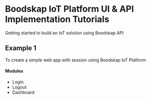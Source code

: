 # Boodskap IoT Platform UI & API Implementation Tutorials
Getting started to build an IoT solution using Boodskap API


## Example 1

 To create a simple web app with session using Boodskap IoT Platform
 
#### Modules
- Login
- Logout
- Dashboard